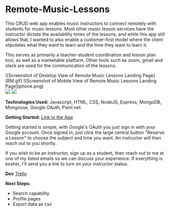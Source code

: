# Remote-Music-Lessons
This CRUD web app enables music instructors to connect remotely with students for music lessons. Most other music lesson services have the instructor dictate the availability times of the lessons, and while this app still allows that, I wanted to also enable a customer-first model where the client stipulates what they want to learn and the time they want to learn it.

This serves as primarily a teacher-student coordination and lesson plan tool, as well as a marketable platform. Other tools such as zoom, gmail and slack are used for the communication of the lessons.

<div style="inline-block">
![Screenshot of Desktop View of Remote Music Lessons Landing Page](RM.gif)
![Screenshot of Mobile View of Remote Music Lessons Landing Page](phone.png)
</div>

<div style="inline-block">
    <image style="width:50px;" src='RM.gif'> <image src='RM.gif'>
</div>

**Technologies Used:** Javascript, HTML, CSS, NodeJS, Express, MongoDB, Mongoose, Google OAuth, Paint.net.

**Getting Started:** [Link to the App](https://remotemusiclessons.herokuapp.com/)

Getting started is simple, with Google's OAuth you just sign in with your Google account. Once signed in, just click the large central button "Reserve a Lesson" to choose the subject and time you want. An instructor will then reach out to you shortly.

If you wish to be an instructor, sign up as a student, then reach out to me at one of my listed emails so we can discuss your experience. If everything is kosher, I'll send you a link to turn on your instructor status.

**Dev**
[Trello](https://trello.com/b/i206FzLj/remote-music-lessons-international)

**Next Steps:**
* Search capability
* Profile pages
* Export data as csv


